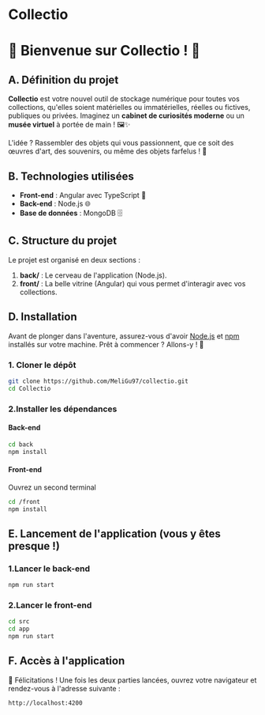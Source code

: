 # Collectio
# 🎉 Bienvenue sur Collectio ! 🎉

## A. Définition du projet

**Collectio** est votre nouvel outil de stockage numérique pour toutes vos collections, qu'elles soient matérielles ou immatérielles, réelles ou fictives, publiques ou privées. Imaginez un **cabinet de curiosités moderne** ou un **musée virtuel** à portée de main ! 🖼️✨ 

L'idée ? Rassembler des objets qui vous passionnent, que ce soit des œuvres d'art, des souvenirs, ou même des objets farfelus ! 🥳

## B. Technologies utilisées

- **Front-end** : Angular avec TypeScript 🚀
- **Back-end** : Node.js 🌐
- **Base de données** : MongoDB 🗄️

## C. Structure du projet

Le projet est organisé en deux sections :

1. **back/** : Le cerveau de l'application (Node.js).
2. **front/** : La belle vitrine (Angular) qui vous permet d'interagir avec vos collections.

## D. Installation

Avant de plonger dans l'aventure, assurez-vous d'avoir [Node.js](https://nodejs.org/) et [npm](https://www.npmjs.com/) installés sur votre machine. Prêt à commencer ? Allons-y ! 🎉

### 1. Cloner le dépôt

```bash
git clone https://github.com/MeliGu97/collectio.git
cd Collectio
```

###  2.Installer les dépendances
#### Back-end
```bash
cd back
npm install
```
#### Front-end
Ouvrez un second terminal
```bash
cd /front
npm install
```

## E. Lancement de l'application (vous y êtes presque !) 
###  1.Lancer le back-end
```bash
npm run start
```

###  2.Lancer le front-end
```bash
cd src
cd app
npm run start
```
## F. Accès à l'application
🎉 Félicitations ! Une fois les deux parties lancées, ouvrez votre navigateur et rendez-vous à l'adresse suivante :
```bash
http://localhost:4200
```